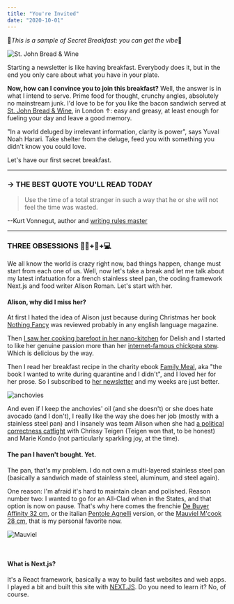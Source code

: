 ```yaml
---
title: "You're Invited"
date: "2020-10-01"
---
```

🔻_This is a sample of Secret Breakfast: you can get the vibe_🔻


![St. John Bread & Wine](https://i0.wp.com/www.clinkhostels.com/wp-content/uploads/2020/01/rare-breed-bacon-sandwich.jpg)

Starting a newsletter is like having breakfast. Everybody does it, but in the end you only care about what you have in your plate.

**Now, how can I convince you to join this breakfast?** Well, the answer is in what I intend to serve. Prime food for thought, crunchy angles, absolutely no mainstream junk. I'd love to be for you like the bacon sandwich served at [St. John Bread & Wine](https://stjohnrestaurant.com/a/restaurants/bread-and-wine), in London ↑: easy and greasy, at least enough for fueling your day and leave a good memory.

"In a world deluged by irrelevant information, clarity is power", says Yuval Noah Harari. Take shelter from the deluge, feed you with something you didn't know you could love.

Let's have our first secret breakfast.  

----
### → THE BEST QUOTE YOU'LL READ TODAY

<blockquote>Use the time of a total stranger in such a way that he or she will not feel the time was wasted.</blockquote>

--Kurt Vonnegut, author and [writing rules master](http://www.novelr.com/2007/11/15/kurt-vonneguts-8-rules-for-writing-fiction)

----
### THREE OBSESSIONS 👩‍🍳+🍳+💻

We all know the world is crazy right now, bad things happen, change must start from each one of us. Well, now let's take a break and let me talk about my latest infatuation for a french stainless steel pan, the coding framework Next.js and food writer Alison Roman. Let's start with her.

#### Alison, why did I miss her?
At first I hated the idea of Alison just because during Christmas her book [Nothing Fancy](https://www.amazon.com/Nothing-Fancy-Unfussy-Having-People-ebook/dp/B07PVW83S9) was reviewed probably in any english language magazine.

Then [I saw her cooking barefoot in her nano-kitchen](https://www.youtube.com/watch?v=nsQt7fHuSfg) for Delish and I started to like her genuine passion more than her [internet-famous chickpea stew](https://cooking.nytimes.com/recipes/1019772-spiced-chickpea-stew-with-coconut-and-turmeric). Which is delicious by the way.

Then I read her breakfast recipe in the charity ebook [Family Meal](https://www.penguinrandomhouse.com/books/667366/family-meal-by-penguin-random-house/), aka "the book I wanted to write during quarantine and I didn't", and I loved her for her prose. So I subscribed to [her newsletter](https://www.alisoneroman.com/newsletter) and my weeks are just better.

![anchovies](/images/alison.jpg)

And even if I keep the anchovies' oil (and she doesn't) or she does hate avocado (and I don't), I really like the way she does her job (mostly with a stainless steel pan) and I insanely was team Alison when she had [a political correctness catfight](https://www.insider.com/alison-roman-chrissy-teigen-marie-kondo-food-interview-drama-2020-5) with Chrissy Teigen (Teigen won that, to be honest) and Marie Kondo (not particularly sparkling joy, at the time).
<br />


#### The pan I haven't bought. Yet.
The pan, that's my problem. I do not own a multi-layered stainless steel pan (basically a sandwich made of stainless steel, aluminum, and steel again).

One reason: I'm afraid it's hard to maintain clean and polished. Reason number two: I wanted to go for an All-Clad when in the States, and that option is now on pause. That's why here comes the frenchie [De Buyer Affinity 32 cm](https://www.debuyer-brandshop.com/de-Buyer-Stainless-Steel-Frypan-32-cm-AFFINITY), or the italian [Pentole Agnelli](https://www.pentoleagnelli.it/index.php/linee/acciaio-inox-18-10/linea-acciaio-inox-18-10) version, or the [Mauviel M'cook 28 cm](https://www.amazon.com/Mauviel-5242-28-Non-Stick-Non-Stick-Stainless/dp/B00J58O5EK), that is my personal favorite now.

![Mauviel](https://images-na.ssl-images-amazon.com/images/I/71mxmMU6ohL._AC_SX679_.jpg)

<br />

#### What is Next.js?
It's a React framework, basically a way to build fast websites and web apps. I played a bit and built this site with [NEXT.JS](https://nextjs.org/). Do you need to learn it? No, of course.
